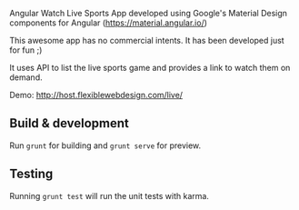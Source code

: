Angular Watch Live Sports App developed using Google's Material Design components for Angular (https://material.angular.io/)

This awesome app has no commercial intents. It has been developed just for fun ;) 

It uses API to list the live sports game and provides a link to watch them on demand.

Demo: http://host.flexiblewebdesign.com/live/


## Build & development

Run `grunt` for building and `grunt serve` for preview.

## Testing

Running `grunt test` will run the unit tests with karma.